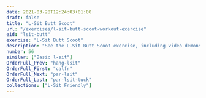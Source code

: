 ```yaml
---
date: 2021-03-28T12:24:03+01:00
draft: false
title: "L-Sit Butt Scoot"
url: "/exercises/l-sit-butt-scoot-workout-exercise"
eid: "lsit-butt"
exercise: "L-Sit Butt Scoot"
description: "See the L-Sit Butt Scoot exercise, including video demonstration, instructions on how-to perform, benefits, activated body parts and related exercises."
number: 56
similar: ["Basic l-sit"]
OrderFull_Prev: "hang-lsit"
OrderFull_First: "calfr"
OrderFull_Next: "par-lsit"
OrderFull_Last: "par-lsit-tuck"
collections: ["L-Sit Friendly"]
---
```

